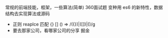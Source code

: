 常规的前端技能，框架，一些算法(简单)
360面试题 变种用 es6 的新特性，数据结构去实现算法或源码
- 正则 reaplce 匹配
 {} [] () => /({})|([])|\(\)/g
- 要去那家公司，看哪家公司的分享
 掘金
